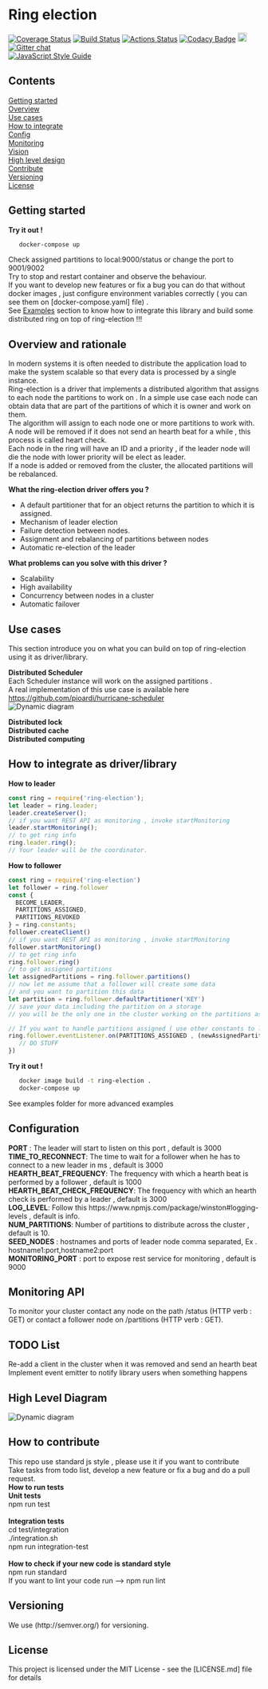 # Ring election
[![Coverage Status](https://coveralls.io/repos/github/pioardi/ring-election/badge.svg?branch=master)](https://coveralls.io/github/pioardi/ring-election?branch=master)
[![Build Status](https://travis-ci.org/pioardi/ring-election.svg?branch=master)](https://travis-ci.org/pioardi/ring-election)
[![Actions Status](https://github.com/pioardi/ring-election/workflows/Node%20CI/badge.svg)](https://github.com/pioardi/ring-election/actions)
[![Codacy Badge](https://api.codacy.com/project/badge/Grade/9eaceda32d104341879e3ece48595d1b)](https://www.codacy.com/app/alessandroardizio94/ring-election?utm_source=github.com&amp;utm_medium=referral&amp;utm_content=pioardi/ring-election&amp;utm_campaign=Badge_Grade)
<a href="https://badge.fury.io/js/ring-election"><img src="https://badge.fury.io/js/ring-election.svg" alt="npm version" height="18"></a>
[![Gitter chat](https://badges.gitter.im/gitterHQ/gitter.png)](https://gitter.im/ring-election)<br>
[![JavaScript Style Guide](https://cdn.rawgit.com/standard/standard/master/badge.svg)](https://github.com/standard/standard)



<h2>Contents </h2>
<a href="#gs">Getting started</a><br>
<a href="#overview">Overview</a><br>
<a href="#usecases">Use cases</a><br>
<a href="#howto">How to integrate</><br>
<a href="#config">Config</a><br>
<a href="#monitoring">Monitoring</a><br>
<a href="#todo">Vision</a><br>
<a href="#hld">High level design</a><br>
<a href="#contribute">Contribute</a><br>
<a href="#versioning">Versioning</a><br>
<a href="#license">License</a><br>


<h2 id="gs">Getting started</h2>
<strong> Try it out ! </strong>

```bash
   docker-compose up 
```
Check assigned partitions to local:9000/status or change the port to 9001/9002 <br>
Try to stop and restart container and observe the behaviour.<br>
If you want to develop new features or fix a bug you can do that without docker images , just configure environment variables correctly ( you can see them on [docker-compose.yaml] file) . <br>
See <a href="#examples">Examples</a> section to know how to integrate this library and build some distributed ring on top of ring-election !!! <br>

<h2 id="overview">Overview and rationale</h2>
In modern systems it is often needed to distribute the application load to make the system scalable so that every data is processed by a single instance. <br>
Ring-election is a driver that implements a distributed algorithm that assigns to each node the partitions to work on .
In a simple use case each node can obtain data that are part of the partitions of which it is owner and work on them. <br>
The algorithm will assign to each node one or more partitions to work with.<br>
A node will be removed if it does not send an hearth beat for a while , this process is called heart check.<br>
Each node in the ring will have an ID and a priority , if the leader node will die the node with lower priority will be elect as leader. <br>
If a node is added or removed from the cluster, the allocated partitions will be rebalanced.

<strong>What the ring-election driver offers you ?</strong><br>

- A default partitioner that for an object returns the partition to which it is assigned.<br>
- Mechanism of leader election<br>
- Failure detection between nodes.<br>
- Assignment and rebalancing of partitions between nodes<br>
- Automatic re-election of the leader<br>

<strong>What problems can you solve with this driver ?</strong><br>
- Scalability<br>
- High availability<br>
- Concurrency between nodes in a cluster<br>
- Automatic failover<br>
   
<h2 id="usecases">Use cases</h2>

This section introduce you on what you can build on top of ring-election using it as driver/library. <br>

<strong>Distributed Scheduler</strong><br>
Each Scheduler instance will work on the assigned partitions .<br>
A real implementation of this use case is available here https://github.com/pioardi/hurricane-scheduler <br>
![Dynamic diagram](doc/Ring-Scheduler-Use-Case.jpg)


<strong>Distributed lock</strong><br>
<strong>Distributed cache</strong><br>
<strong>Distributed computing</strong><br>   

<h2 id="howto">How to integrate as driver/library</h2>
<strong>How to leader</strong><br>

```javascript
const ring = require('ring-election');
let leader = ring.leader;
leader.createServer();
// if you want REST API as monitoring , invoke startMonitoring
leader.startMonitoring();
// to get ring info
ring.leader.ring();
// Your leader will be the coordinator.
```
<strong>How to follower</strong><br>

```javascript
const ring = require('ring-election')
let follower = ring.follower
const {
  BECOME_LEADER,
  PARTITIONS_ASSIGNED,
  PARTITIONS_REVOKED
} = ring.constants;
follower.createClient()
// if you want REST API as monitoring , invoke startMonitoring
follower.startMonitoring()
// to get ring info
ring.follower.ring()
// to get assigned partitions
let assignedPartitions = ring.follower.partitions()
// now let me assume that a follower will create some data
// and you want to partition this data
let partition = ring.follower.defaultPartitioner('KEY')
// save your data including the partition on a storage
// you will be the only one in the cluster working on the partitions assigned to you.

// If you want to handle partitions assigned ( use other constants to listen other events ) you can do in this way.
ring.follower.eventListener.on(PARTITIONS_ASSIGNED , (newAssignedPartitions) => {
   // DO STUFF
})
```

<strong> Try it out ! </strong>
```bash
   docker image build -t ring-election .
   docker-compose up
```

 
See examples folder for more advanced examples



<h2 id="config"> Configuration </h2>
 <strong>PORT</strong> : The leader will start to listen on this port , default is 3000 <br>
  <strong>TIME_TO_RECONNECT</strong>: The time to wait for a follower when he has to connect to a new leader in ms , default is 3000 <br>
  <strong>HEARTH_BEAT_FREQUENCY</strong>: The frequency with which a hearth beat is performed by a follower , default is 1000 <br>
  <strong>HEARTH_BEAT_CHECK_FREQUENCY</strong>: The frequency with which an hearth check is performed by a leader , default is 3000 <br>
  <strong>LOG_LEVEL</strong>: Follow this https://www.npmjs.com/package/winston#logging-levels , default is info.<br>
  <strong>NUM_PARTITIONS</strong>: Number of partitions to distribute across the cluster , default is 10. <br>
  <strong>SEED_NODES</strong> : hostnames and ports of leader node comma separated, Ex . hostname1:port,hostname2:port <br>
  <strong>MONITORING_PORT</strong> : port to expose rest service for monitoring , default is 9000<br>

<h2 id="monitoring"> Monitoring API </h2>
To monitor your cluster contact any node on the path /status (HTTP verb :  GET) or contact a follower node on /partitions (HTTP verb :  GET). <br>


<h2 id="todo">TODO List </h2>

Re-add a client in the cluster when it was removed and send an hearth beat<br>
Implement event emitter to notify library users when something happens
<h2 id="hld">High Level Diagram</h2>

![Dynamic diagram](doc/Ring.jpg)


<h2 id="contribute">How to contribute</h2>
This repo use standard js style , please use it if you want to contribute <br>
Take tasks from todo list, develop a new feature or fix a bug and do a pull request.<br>
<strong>How to run tests</strong><br>
<strong>Unit tests </strong> <br>
npm run test <br><br>
<strong>Integration tests</strong><br>
cd  test/integration <br>
./integration.sh <br>
npm run integration-test<br> <br>
<strong> How to check if your new code is standard style </strong><br>
npm run standard <br> 
If you want to lint your code run --> npm run lint





<h2 id="versioning">Versioning</h2>
We use (http://semver.org/) for versioning.

<h2 id="license">License</h2>
This project is licensed under the MIT License - see the [LICENSE.md] file for details

